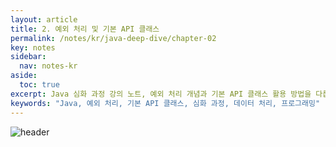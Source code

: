 ```yaml
---
layout: article
title: 2. 예외 처리 및 기본 API 클래스
permalink: /notes/kr/java-deep-dive/chapter-02
key: notes
sidebar:
  nav: notes-kr
aside:
  toc: true
excerpt: Java 심화 과정 강의 노트, 예외 처리 개념과 기본 API 클래스 활용 방법을 다룹니다.
keywords: "Java, 예외 처리, 기본 API 클래스, 심화 과정, 데이터 처리, 프로그래밍"
---
```


<style>
    img {

    }
    .blue-bold {
        color: #203BB0;
        font-weight: 900;
    }
    .red-bold {
        color: #D53C41;
        font-weight: 900;
    }
    .green-bold {
        color: #448F52;
        font-weight: 900;
    }
    .yellow-bold {
        color: #BD8739;
        font-weight: 900;
    }
    .text-underline {
        text-decoration: underline;
    }
</style>

![header](https://capsule-render.vercel.app/api?type=waving&height=300&color=gradient&text=Java%20DeepDive&reversal=false&textBg=false)

